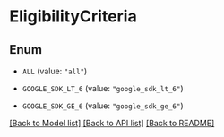 # EligibilityCriteria

## Enum


* `ALL` (value: `"all"`)

* `GOOGLE_SDK_LT_6` (value: `"google_sdk_lt_6"`)

* `GOOGLE_SDK_GE_6` (value: `"google_sdk_ge_6"`)


[[Back to Model list]](../README.md#documentation-for-models) [[Back to API list]](../README.md#documentation-for-api-endpoints) [[Back to README]](../README.md)


